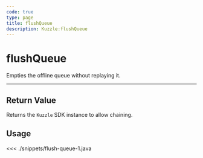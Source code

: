 ```yaml
---
code: true
type: page
title: flushQueue
description: Kuzzle:flushQueue
---
```


# flushQueue

Empties the offline queue without replaying it.

---

## Return Value

Returns the `Kuzzle` SDK instance to allow chaining.

## Usage

<<< ./snippets/flush-queue-1.java
